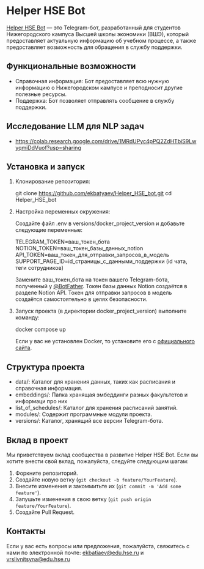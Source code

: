 # Helper HSE Bot 

[Helper HSE Bot](https://t.me/helperHSE_kko_bot) — это Telegram-бот, разработанный для студентов Нижегородского кампуса Высшей школы экономики (ВШЭ), который предоставляет актуальную информацию об учебном процессе, а также предоставляет возможность для обращения в службу поддержки.

## Функциональные возможности

- Справочная информация: Бот предоставляет всю нужную информацию о Нижегородском кампусе и преподносит другие полезные ресурсы.
- Поддержка: Бот позволяет отправлять сообщение в службу поддержки.

## Исследование LLM для NLP задач

- https://colab.research.google.com/drive/1MRdUPyc4pPQ2ZdHTbiS9LwyqmiDdVuof?usp=sharing

## Установка и запуск

1. Клонирование репозитория:

   git clone https://github.com/ekbatyaev/Helper_HSE_bot.git
   cd Helper_HSE_bot

2. Настройка переменных окружения:

   Создайте файл .env в versions/docker_project_version и добавьте следующие переменные:

   TELEGRAM_TOKEN=ваш_токен_бота
   NOTION_TOKEN=ваш_токен_базы_данных_notion
   API_TOKEN=ваш_токен_для_отправки_запросов_в_модель
   SUPPORT_PAGE_ID=id_страницы_с_данными_поддержки (id чата, теги сотрудников)
   
   Замените ваш_токен_бота на токен вашего Telegram-бота, полученный у [@BotFather](https://t.me/BotFather). Токен базы данных Notion создаётся в разделе Notion API. Токен для отправки запросов в модель создаётся самостоятельно в целях безопасности.

3. Запуск проекта (в директории docker_project_version) выполните команду:

   docker compose up

   Если у вас не установлен Docker, то  установите его с [официального сайта](https://www.docker.com/products/docker-desktop/).

## Структура проекта

- data/: Каталог для хранения данных, таких как расписания и справочная информация.
- embeddings/: Папка хранящая эмбеддинги разных факультетов и информаци про них
- list_of_schedules/: Каталог для хранения расписаний занятий.
- modules/: Содержит программные модули проекта.
- versions/: Каталог, хранящий все версии Telegram-бота.

## Вклад в проект

Мы приветствуем вклад сообщества в развитие Helper HSE Bot. Если вы хотите внести свой вклад, пожалуйста, следуйте следующим шагам:

1. Форкните репозиторий.
2. Создайте новую ветку (`git checkout -b feature/YourFeature`).
3. Внесите изменения и закоммитьте их (`git commit -m 'Add some feature'`).
4. Запушьте изменения в свою ветку (`git push origin feature/YourFeature`).
5. Создайте Pull Request.


## Контакты

Если у вас есть вопросы или предложения, пожалуйста, свяжитесь с нами по электронной почте: [ekbatiaev@edu.hse.ru](mailto\:ekbatiaev@edu.hse.ru) и [vrslivnitsyna@edu.hse.ru](mailto\:vrslivnitsyna@edu.hse.ru)

